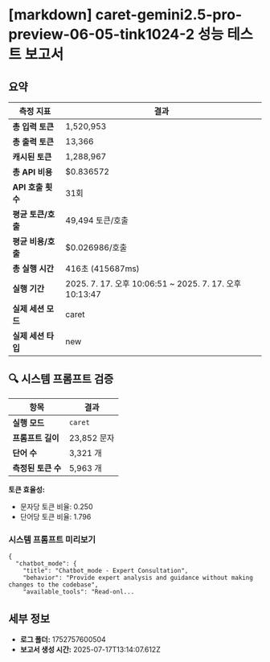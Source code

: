 # [markdown] caret-gemini2.5-pro-preview-06-05-tink1024-2 성능 테스트 보고서

## 요약

| 측정 지표 | 결과 |
|---|---|
| **총 입력 토큰** | 1,520,953 |
| **총 출력 토큰** | 13,366 |
| **캐시된 토큰** | 1,288,967 |
| **총 API 비용** | $0.836572 |
| **API 호출 횟수** | 31회 |
| **평균 토큰/호출** | 49,494 토큰/호출 |
| **평균 비용/호출** | $0.026986/호출 |
| **총 실행 시간** | 416초 (415687ms) |
| **실행 기간** | 2025. 7. 17. 오후 10:06:51 ~ 2025. 7. 17. 오후 10:13:47 |
| **실제 세션 모드** | caret |
| **실제 세션 타입** | new |


## 🔍 시스템 프롬프트 검증

| 항목 | 결과 |
|---|---|
| **실행 모드** | `caret` |
| **프롬프트 길이** | 23,852 문자 |
| **단어 수** | 3,321 개 |
| **측정된 토큰 수** | 5,963 개 |

**토큰 효율성:**
- 문자당 토큰 비율: 0.250
- 단어당 토큰 비율: 1.796

### 시스템 프롬프트 미리보기
```
{
  "chatbot_mode": {
    "title": "Chatbot_mode - Expert Consultation",
    "behavior": "Provide expert analysis and guidance without making changes to the codebase",
    "available_tools": "Read-onl...
```




## 세부 정보

- **로그 폴더:** 1752757600504
- **보고서 생성 시간:** 2025-07-17T13:14:07.612Z
